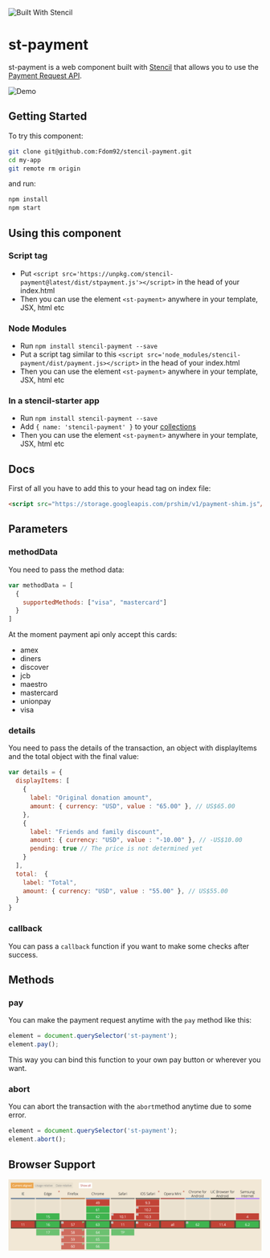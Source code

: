 ![Built With Stencil](https://img.shields.io/badge/-Built%20With%20Stencil-16161d.svg?logo=data%3Aimage%2Fsvg%2Bxml%3Bbase64%2CPD94bWwgdmVyc2lvbj0iMS4wIiBlbmNvZGluZz0idXRmLTgiPz4KPCEtLSBHZW5lcmF0b3I6IEFkb2JlIElsbHVzdHJhdG9yIDE5LjIuMSwgU1ZHIEV4cG9ydCBQbHVnLUluIC4gU1ZHIFZlcnNpb246IDYuMDAgQnVpbGQgMCkgIC0tPgo8c3ZnIHZlcnNpb249IjEuMSIgaWQ9IkxheWVyXzEiIHhtbG5zPSJodHRwOi8vd3d3LnczLm9yZy8yMDAwL3N2ZyIgeG1sbnM6eGxpbms9Imh0dHA6Ly93d3cudzMub3JnLzE5OTkveGxpbmsiIHg9IjBweCIgeT0iMHB4IgoJIHZpZXdCb3g9IjAgMCA1MTIgNTEyIiBzdHlsZT0iZW5hYmxlLWJhY2tncm91bmQ6bmV3IDAgMCA1MTIgNTEyOyIgeG1sOnNwYWNlPSJwcmVzZXJ2ZSI%2BCjxzdHlsZSB0eXBlPSJ0ZXh0L2NzcyI%2BCgkuc3Qwe2ZpbGw6I0ZGRkZGRjt9Cjwvc3R5bGU%2BCjxwYXRoIGNsYXNzPSJzdDAiIGQ9Ik00MjQuNywzNzMuOWMwLDM3LjYtNTUuMSw2OC42LTkyLjcsNjguNkgxODAuNGMtMzcuOSwwLTkyLjctMzAuNy05Mi43LTY4LjZ2LTMuNmgzMzYuOVYzNzMuOXoiLz4KPHBhdGggY2xhc3M9InN0MCIgZD0iTTQyNC43LDI5Mi4xSDE4MC40Yy0zNy42LDAtOTIuNy0zMS05Mi43LTY4LjZ2LTMuNkgzMzJjMzcuNiwwLDkyLjcsMzEsOTIuNyw2OC42VjI5Mi4xeiIvPgo8cGF0aCBjbGFzcz0ic3QwIiBkPSJNNDI0LjcsMTQxLjdIODcuN3YtMy42YzAtMzcuNiw1NC44LTY4LjYsOTIuNy02OC42SDMzMmMzNy45LDAsOTIuNywzMC43LDkyLjcsNjguNlYxNDEuN3oiLz4KPC9zdmc%2BCg%3D%3D&colorA=16161d&style=flat-square)

# st-payment

st-payment is a web component built with [Stencil](https://stenciljs.com/) that allows you to use the [Payment Request API](https://developers.google.com/web/fundamentals/discovery-and-monetization/payment-request/).

![Demo](./docs/video.gif)

## Getting Started

To try this component:

```bash
git clone git@github.com:Fdom92/stencil-payment.git
cd my-app
git remote rm origin
```

and run:

```bash
npm install
npm start
```

## Using this component

### Script tag

- Put `<script src='https://unpkg.com/stencil-payment@latest/dist/stpayment.js'></script>` in the head of your index.html
- Then you can use the element `<st-payment>` anywhere in your template, JSX, html etc

### Node Modules
- Run `npm install stencil-payment --save`
- Put a script tag similar to this `<script src='node_modules/stencil-payment/dist/payment.js></script>` in the head of your index.html
- Then you can use the element `<st-payment>` anywhere in your template, JSX, html etc

### In a stencil-starter app
- Run `npm install stencil-payment --save`
- Add `{ name: 'stencil-payment' }` to your [collections](https://github.com/ionic-team/stencil-starter/blob/master/stencil.config.js#L5)
- Then you can use the element `<st-payment>` anywhere in your template, JSX, html etc

## Docs

First of all you have to add this to your head tag on index file:

```HTML
<script src="https://storage.googleapis.com/prshim/v1/payment-shim.js"/>
```

## Parameters

### methodData

You need to pass the method data:

```js
var methodData = [
  {
    supportedMethods: ["visa", "mastercard"]
  }
]
```

At the moment payment api only accept this cards:

- amex
- diners
- discover
- jcb
- maestro
- mastercard
- unionpay
- visa

### details

You need to pass the details of the transaction, an object with displayItems and the total object with the final value:

```js
var details = {
  displayItems: [
    {
      label: "Original donation amount",
      amount: { currency: "USD", value : "65.00" }, // US$65.00
    },
    {
      label: "Friends and family discount",
      amount: { currency: "USD", value : "-10.00" }, // -US$10.00
      pending: true // The price is not determined yet
    }
  ],
  total:  {
    label: "Total",
    amount: { currency: "USD", value : "55.00" }, // US$55.00
  }
}
```

### callback

You can pass a `callback` function if you want to make some checks after success.

## Methods


### pay

You can make the payment request anytime with the `pay` method like this:

```js
element = document.querySelector('st-payment');
element.pay();
```

This way you can bind this function to your own pay button or wherever you want.

### abort

You can abort the transaction with the `abort`method anytime due to some error.

```js
element = document.querySelector('st-payment');
element.abort();
```

## Browser Support

![Browser Suport](/docs/browser-support.png)
